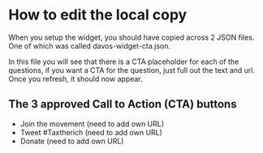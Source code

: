 # How to edit the local copy

When you setup the widget, you should have copied across 2 JSON files.  One of which was called davos-widget-cta.json.

In this file you will see that there is a CTA placeholder for each of the questions, if you want a CTA for the question, just full out the text and url. Once you refresh, it should now appear.

## The 3 approved Call to Action (CTA) buttons

- Join the movement (need to add own URL)
- Tweet #Taxtherich (need to add own URL)
- Donate (need to add own URL)

